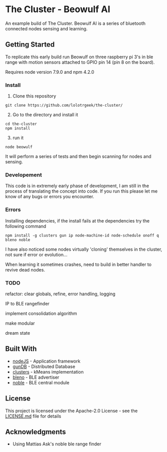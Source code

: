 # The Cluster - Beowulf AI
An example build of The Cluster. Beowulf AI is a series of bluetooth connected nodes sensing and learning. 

## Getting Started

To replicate this early build run Beowulf on three raspberry pi 3's in ble range with motion sensors attached to GPIO pin 14 (pin 8 on the board).

Requires node version 7.9.0 and npm 4.2.0

### Install

1. Clone this repository
```
git clone https://github.com/lolotrgeek/the-cluster/
```

2. Go to the directory and install it
```
cd the-cluster
npm install
```

3. run it
```
node beowulf
```

It will perform a series of tests and then begin scanning for nodes and sensing.

### Developement

This code is in extremely early phase of development, I am still in the process of translating the concept into code.
If you run this please let me know of any bugs or errors you encounter.

### Errors

Installing dependencies, if the install fails at the dependencies try the following command
```
npm install -g clusters gun ip node-machine-id node-schedule onoff q bleno noble
```

I have also noticed some nodes virtually 'cloning' themselves in the cluster, not sure if error or evolution...

When learning it sometimes crashes, need to build in better handler to revive dead nodes.

### TODO
refactor: clear globals, refine, error handling, logging

IP to BLE rangefinder

implement consolidation algorithm

make modular

dream state

## Built With

* [nodeJS](https://nodejs.org/en/) - Application framework
* [gunDB](https://github.com/amark/gun) - Distributed Database
* [clusters](https://github.com/NathanEpstein/clusters) - kMeans implementation
* [bleno](https://github.com/sandeepmistry/bleno) - BLE advertiser
* [noble](https://github.com/sandeepmistry/noble) - BLE central module

## License

This project is licensed under the Apache-2.0 License - see the [LICENSE.md](https://github.com/lolotrgeek/the-cluster/blob/master/LICENSE) file for details

## Acknowledgments

* Using Mattias Ask's noble ble range finder 
